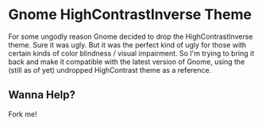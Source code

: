 Gnome HighContrastInverse Theme
===============================

For some ungodly reason Gnome decided to drop the HighContrastInverse theme.
Sure it was ugly. But it was the perfect kind of ugly for those with certain
kinds of color blindness / visual impairment. So I'm trying to bring it back
and make it compatible with the latest version of Gnome, using the (still as
of yet) undropped HighContrast theme as a reference.

Wanna Help?
-----------

Fork me!
